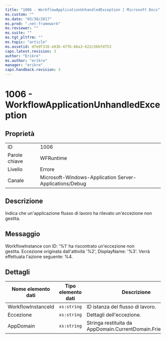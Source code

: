 ```yaml
---
title: "1006 - WorkflowApplicationUnhandledException | Microsoft Docs"
ms.custom: ""
ms.date: "03/30/2017"
ms.prod: ".net-framework"
ms.reviewer: ""
ms.suite: ""
ms.tgt_pltfrm: ""
ms.topic: "article"
ms.assetid: dfe0f316-e03b-47fb-b6a3-622c56bfd753
caps.latest.revision: 3
author: "Erikre"
ms.author: "erikre"
manager: "erikre"
caps.handback.revision: 3
---
```

# 1006 - WorkflowApplicationUnhandledException
## Proprietà  
  
|||  
|-|-|  
|ID|1006|  
|Parole chiave|WFRuntime|  
|Livello|Errore|  
|Canale|Microsoft\-Windows\-Application Server\-Applications\/Debug|  
  
## Descrizione  
 Indica che un'applicazione flusso di lavoro ha rilevato un'eccezione non gestita.  
  
## Messaggio  
 WorkflowInstance con ID: '%1' ha riscontrato un'eccezione non gestita. Eccezione originata dall'attività '%2', DisplayName: '%3'. Verrà effettuata l'azione seguente: %4.  
  
## Dettagli  
  
|Nome elemento dati|Tipo elemento dati|Descrizione|  
|------------------------|------------------------|-----------------|  
|WorkflowInstanceId|`xs:string`|ID istanza del flusso di lavoro.|  
|Eccezione|`xs:string`|Dettagli dell'eccezione.|  
|AppDomain|`xs:string`|Stringa restituita da AppDomain.CurrentDomain.FriendlyName.|